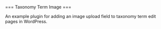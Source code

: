 === Taxonomy Term Image ===

An example plugin for adding an image upload field to taxonomy term edit pages in WordPress.
